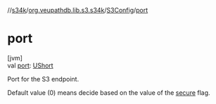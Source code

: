 //[s34k](../../../index.md)/[org.veupathdb.lib.s3.s34k](../index.md)/[S3Config](index.md)/[port](port.md)

# port

[jvm]\
val [port](port.md): [UShort](https://kotlinlang.org/api/latest/jvm/stdlib/kotlin/-u-short/index.html)

Port for the S3 endpoint.

Default value (0) means decide based on the value of the [secure](secure.md) flag.
